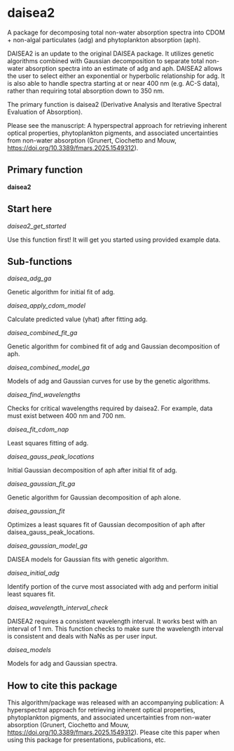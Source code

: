 # daisea2
A package for decomposing total non-water absorption spectra into CDOM + non-algal particulates (adg) and phytoplankton absorption (aph).

DAISEA2 is an update to the original DAISEA package. It utilizes genetic algorithms combined with Gaussian decomposition to separate total non-water absorption spectra into an estimate of adg and aph. DAISEA2 allows the user to select either an exponential or hyperbolic relationship for adg. It is also able to handle spectra starting at or near 400 nm (e.g. AC-S data), rather than requiring total absorption down to 350 nm. 

The primary function is daisea2 (Derivative Analysis and Iterative Spectral Evaluation of Absorption). 

Please see the manuscript: A hyperspectral approach for retrieving inherent optical properties, phytoplankton pigments, and associated uncertainties from non-water absorption (Grunert, Ciochetto and Mouw, https://doi.org/10.3389/fmars.2025.1549312). 

## **Primary function**
**daisea2**

## **Start here**
*daisea2_get_started*

Use this function first! It will get you started using provided example data. 


## **Sub-functions**

*daisea_adg_ga*

Genetic algorithm for initial fit of adg. 

*daisea_apply_cdom_model*

Calculate predicted value (yhat) after fitting adg. 

*daisea_combined_fit_ga*

Genetic algorithm for combined fit of adg and Gaussian decomposition of aph. 

*daisea_combined_model_ga*

Models of adg and Gaussian curves for use by the genetic algorithms. 

*daisea_find_wavelengths*

Checks for critical wavelengths required by daisea2. For example, data must exist between 400 nm and 700 nm. 

*daisea_fit_cdom_nap*

Least squares fitting of adg. 

*daisea_gauss_peak_locations*

Initial Gaussian decomposition of aph after initial fit of adg. 

*daisea_gaussian_fit_ga*

Genetic algorithm for Gaussian decomposition of aph alone. 

*daisea_gaussian_fit*

Optimizes a least squares fit of Gaussian decomposition of aph after daisea_gauss_peak_locations.

*daisea_gaussian_model_ga*

DAISEA models for Gaussian fits with genetic algorithm. 

*daisea_initial_adg*

Identify portion of the curve most associated with adg and perform initial least squares fit. 

*daisea_wavelength_interval_check*

DAISEA2 requires a consistent wavelength interval. It works best with an interval of 1 nm. This function checks to make sure the wavelength interval is consistent and deals with NaNs as per user input. 

*daisea_models*

Models for adg and Gaussian spectra. 

## **How to cite this package**
This algorithm/package was released with an accompanying publication: A hyperspectral approach for retrieving inherent optical properties, phytoplankton pigments, and associated uncertainties from non-water absorption (Grunert, Ciochetto and Mouw, https://doi.org/10.3389/fmars.2025.1549312). Please cite this paper when using this package for presentations, publications, etc.
